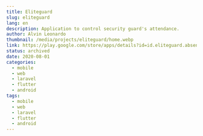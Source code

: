 ```yaml
---
title: Eliteguard
slug: eliteguard
lang: en
description: Application to control security guard's attendance.
author: Alvin Leonardo
thumbnail: /media/projects/eliteguard/home.webp
link: https://play.google.com/store/apps/details?id=id.eliteguard.absenapp
status: archived
date: 2020-08-01
categories:
  - mobile
  - web
  - laravel
  - flutter
  - android
tags:
  - mobile
  - web
  - laravel
  - flutter
  - android
---
```

